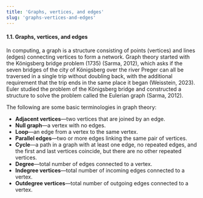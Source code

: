 ```yaml
---
title: 'Graphs, vertices, and edges'
slug: 'graphs-vertices-and-edges'
---
```


#### 1.1. Graphs, vertices, and edges

In computing, a graph is a structure consisting of points (vertices) and lines (edges) connecting vertices to form a network. Graph theory started with the Königsberg bridge problem (1735) (Sarma, 2012), which asks if the seven bridges of the city of Königsberg over the river Preger can all be traversed in a single trip without doubling back, with the additional requirement that the trip ends in the same place it began (Weisstein, 2023). Euler studied the problem of the Königsberg bridge and constructed a structure to solve the problem called the Eulerian graph (Sarma, 2012).

The following are some basic terminologies in graph theory:

- **Adjacent vertices**—two vertices that are joined by an edge.
- **Null graph**—a vertex with no edges.
- **Loop**—an edge from a vertex to the same vertex.
- **Parallel edges**—two or more edges linking the same pair of vertices.
- **Cycle**—a path in a graph with at least one edge, no repeated edges, and the first and last vertices coincide, but there are no other repeated vertices.
- **Degree**—total number of edges connected to a vertex.
- **Indegree vertices**—total number of incoming edges connected to a vertex.
- **Outdegree vertices**—total number of outgoing edges connected to a vertex.